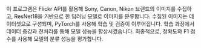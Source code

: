 이 프로그램은 Flickr API를 활용해 Sony, Canon, Nikon 브랜드의 이미지를 수집하고, ResNet18을 기반으로 한 딥러닝 모델로 이미지를 분류합니다. 수집된 이미지는 데이터셋으로 구성되며,
PyTorch를 사용해 학습 및 검증이 이루어집니다. 
학습 과정에서 데이터 증강과 전처리를 통해 모델 성능을 향상시켰습니다. 최종적으로, 정확도와 F1 점수를 사용해 모델의 분류 성능을 평가합니다.
